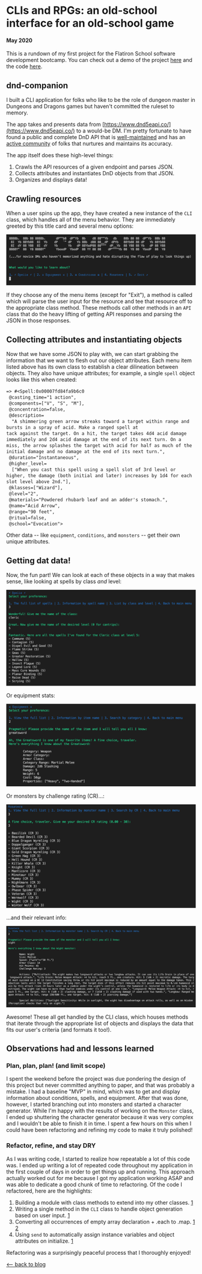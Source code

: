 # CLIs and RPGs: an old-school interface for an old-school game
#### May 2020

This is a rundown of my first project for the Flatiron School software development bootcamp. You can check out a demo of the project [here](https://www.youtube.com/watch?v=KdRx_dLqikA) and the code [here](https://github.com/mkopsho/dnd-companion).

## dnd-companion

I built a CLI application for folks who like to be the role of dungeon master in Dungeons and Dragons games but haven't committed the ruleset to memory.

The app takes and presents data from [https://www.dnd5eapi.co/](https://www.dnd5eapi.co/) to a would-be DM. I'm pretty fortunate to have found a public and complete DnD API that is [well-maintained](https://github.com/bagelbits/5e-srd-api) and has an [active community](https://github.com/bagelbits/5e-database) of folks that nurtures and maintains its accuracy.

The app itself does these high-level things:

1. Crawls the API resources of a given endpoint and parses JSON.
2. Collects attributes and instantiates DnD objects from that JSON.
3. Organizes and displays data!

## Crawling resources
When a user spins up the app, they have created a new instance of the `CLI` class, which handles all of the menu behavior. They are immediately greeted by this title card and several menu options:

![dnd-companion](../images/cli/title_card.png)

If they choose any of the menu items (except for "Exit"), a method is called which will parse the user input for the resource and tee that resource off to the appropriate class method. These methods call other methods in an `API` class that do the heavy lifting of getting API responses and parsing the JSON in those responses.

## Collecting attributes and instantiating objects
Now that we have some JSON to play with, we can start grabbing the information that we want to flesh out our object attributes. Each menu item listed above has its own class to establish a clear dilineation between objects. They also have unique attributes; for example, a single `spell` object looks like this when created:
```
=> #<Spell:0x00007fd84fa9b6c0
 @casting_time="1 action",
 @components=["V", "S", "M"],
 @concentration=false,
 @description=
  "A shimmering green arrow streaks toward a target within range and bursts in a spray of acid. Make a ranged spell at
tack against the target. On a hit, the target takes 4d4 acid damage immediately and 2d4 acid damage at the end of its next turn. On a miss, the arrow splashes the target with acid for half as much of the initial damage and no damage at the end of its next turn.",
 @duration="Instantaneous",
 @higher_level=
  ["When you cast this spell using a spell slot of 3rd level or higher, the damage (both initial and later) increases by 1d4 for each slot level above 2nd."],
 @klasses=["Wizard"],
 @level="2",
 @materials="Powdered rhubarb leaf and an adder's stomach.",
 @name="Acid Arrow",
 @range="90 feet",
 @ritual=false,
 @school="Evocation">
```
Other data -- like `equipment`, `conditions`, and `monsters` -- get their own unique attributes.

## Getting dat data!
Now, the fun part! We can look at each of these objects in a way that makes sense, like looking at spells by class *and* level:

![dnd-companion](../images/cli/spells.png)

Or equipment stats:

![dnd-companion](../images/cli/equipment.png)

Or monsters by challenge rating (CR)...:

![dnd-companion](../images/cli/monster1.png)

...and their relevant info:

![dnd-companion](../images/cli/monster2.png)

Awesome! These all get handled by the CLI class, which houses methods that iterate through the appropriate list of objects and displays the data that fits our user's criteria (and formats it too!).

## Observations had and lessons learned
### Plan, plan, plan! (and limit scope)
I spent the weekend before the project was due pondering the design of this project but never committed anything to paper, and that was probably a mistake. I had a baseline "MVP" in mind, which was to get and display information about conditions, spells, and equipment. After that was done, however, I started branching out into monsters and started a character generator. While I'm happy with the results of working on the `Monster` class, I ended up shuttering the character generator because it was very complex and I wouldn't be able to finish it in time. I spent a few hours on this when I could have been refactoring and refining my code to make it truly polished!

### Refactor, refine, and stay DRY
As I was writing code, I started to realize how repeatable a lot of this code was. I ended up writing a lot of repeated code throughout my application in the first couple of days in order to get things up and running. This approach actually worked out for me because I got my application working ASAP and was able to dedicate a good chunk of time to refactoring. Of the code I refactored, here are the highlights:
1. Building a module with class methods to extend into my other classes. [1](https://github.com/mkopsho/dnd-companion/commit/7c67470a1bbffeacb2259bd26d42b8afa5b6ef3e)
2. Writing a single method in the `CLI` class to handle object generation based on user input. [1](https://github.com/mkopsho/dnd-companion/commit/7c67470a1bbffeacb2259bd26d42b8afa5b6ef3e)
3. Converting all occurrences of empty array declaration + .each to .map. [1](https://github.com/mkopsho/dnd-companion/commit/ba44386693d744c6103c0e3df036b5afe9db38c2) [2](https://github.com/mkopsho/dnd-companion/commit/4f6f2842091675d383c7a027f69b89e6b2217b3e)
4. Using `send` to automatically assign instance variables and object attributes on initialize. [1](https://github.com/mkopsho/dnd-companion/commit/b706424a624bea52a1304dfab1b1bd9c8cd2ac1f)

Refactoring was a surprisingly peaceful process that I thoroughly enjoyed!

[⟵   back to blog](./flatiron-blog.html)
